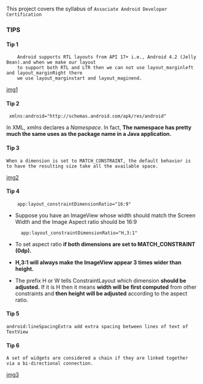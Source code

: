 This project covers the syllabus of `Associate Android Developer Certification`



### TIPS 

#### Tip 1
        Android supports RTL layouts from API 17+ i.e., Android 4.2 (Jelly Bean).and when we make our layout
        to support both RTL and LTR then we can not use layout_marginleft and layout_marginRight there
        we use layout_marginstart and layout_maginend.
        
  [img1](https://github.com/anjandebnath/ArchitectureComponent/blob/feature/constraintlayout/img/relative_positioning.png)
        
#### Tip 2
     xmlns:android="http://schemas.android.com/apk/res/android" 
      
 In XML, *xmlns* declares a *Namespace*. In fact, **The namespace has pretty much the same uses as the package name in a Java application.**  

#### Tip 3

    When a dimension is set to MATCH_CONSTRAINT, the default behavior is
    to have the resulting size take all the available space. 

 [img2](https://github.com/anjandebnath/ArchitectureComponent/blob/feature/constraintlayout/img/matchconstraint.png)   
     
#### Tip 4

        app:layout_constraintDimensionRatio="16:9"
    
- Suppose you have an ImageView whose width should match the Screen Width and the Image Aspect ratio should be 16:9    

    
    
        app:layout_constraintDimensionRatio="H,3:1"   
    
       
- To set aspect ratio **if both dimensions are set to MATCH_CONSTRAINT (0dp).** 
- **H,3:1 will always make the ImageView appear 3 times wider than height.**
- The prefix H or W tells ConstraintLayout which dimension **should be adjusted.** 
   If it is H then it means **width will be first computed** from other constraints and **then height will be adjusted** according to the aspect ratio. 
   
       
#### Tip 5
    android:lineSpacingExtra add extra spacing between lines of text of TextView
    
    
#### Tip 6  

    A set of widgets are considered a chain if they are linked together via a bi-directional connection.  
    
[img3](https://github.com/anjandebnath/ArchitectureComponent/blob/feature/constraintlayout/img/chain.png)




















